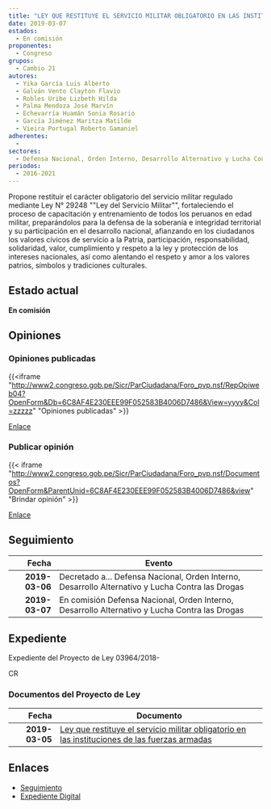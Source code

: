 ```yaml
---
title: "LEY QUE RESTITUYE EL SERVICIO MILITAR OBLIGATORIO EN LAS INSTITUCIONES DE LAS FUERZAS ARMADAS"
date: 2019-03-07
estados: 
  - En comisión
proponentes: 
  - Congreso
grupos: 
  - Cambio 21
autores: 
  - Yika García Luis Alberto
  - Galván Vento Clayton Flavio
  - Robles Uribe Lizbeth Hilda
  - Palma Mendoza José Marvín
  - Echevarría Huamán Sonia Rosario
  - García Jiménez Maritza Matilde
  - Vieira Portugal Roberto Gamaniel
adherentes: 
  - 
sectores: 
  - Defensa Nacional, Orden Interno, Desarrollo Alternativo y Lucha Contra las Drogas
periodos: 
  - 2016-2021
---
```


Propone restituir el carácter obligatorio del servicio militar regulado mediante Ley N° 29248 ""Ley del Servicio Militar"", fortaleciendo el proceso de capacitación y entrenamiento de todos los peruanos en edad militar, preparándolos para la defensa de la soberanía e integridad territorial y su participación en el desarrollo nacional, afianzando en los ciudadanos los valores cívicos de servicio a la Patria, participación, responsabilidad, solidaridad, valor, cumplimiento y respeto a la ley y protección de los intereses nacionales, así como alentando el respeto y amor a los valores patrios, símbolos y tradiciones culturales.


## Estado actual

**En comisión**

## Opiniones

### Opiniones publicadas

{{<iframe "http://www2.congreso.gob.pe/Sicr/ParCiudadana/Foro_pvp.nsf/RepOpiweb04?OpenForm&Db=6C8AF4E230EEE99F052583B4006D7486&View=yyyy&Col=zzzzz" "Opiniones publicadas" >}}

[Enlace](http://www2.congreso.gob.pe/Sicr/ParCiudadana/Foro_pvp.nsf/RepOpiweb04?OpenForm&Db=6C8AF4E230EEE99F052583B4006D7486&View=yyyy&Col=zzzzz)
### Publicar opinión

{{< iframe "http://www2.congreso.gob.pe/Sicr/ParCiudadana/Foro_pvp.nsf/Documentos?OpenForm&ParentUnid=6C8AF4E230EEE99F052583B4006D7486&view" "Brindar opinión" >}}

[Enlace](http://www2.congreso.gob.pe/Sicr/ParCiudadana/Foro_pvp.nsf/Documentos?OpenForm&ParentUnid=6C8AF4E230EEE99F052583B4006D7486&view)

## Seguimiento

| Fecha | Evento |
|------:|--------|
| **2019-03-06** | Decretado a... Defensa Nacional, Orden Interno, Desarrollo Alternativo y Lucha Contra las Drogas|
| **2019-03-07** | En comisión Defensa Nacional, Orden Interno, Desarrollo Alternativo y Lucha Contra las Drogas|


## Expediente

Expediente del Proyecto de Ley 03964/2018-

CR


### Documentos del Proyecto de Ley

| Fecha | Documento |
|------:|--------|
| **2019-03-05** | [Ley que restituye el servicio militar obligatorio en las instituciones de las fuerzas armadas](http://www.leyes.congreso.gob.pe/Documentos/2016_2021/Proyectos_de_Ley_y_de_Resoluciones_Legislativas/PL0396420190305.pdf) |

## Enlaces 

- [Seguimiento](http://www2.congreso.gob.pe/Sicr/TraDocEstProc/CLProLey2016.nsf/f7fff46988ca05b1052578e100829cc7/4c7ad1e651b25ba7052583b40064ab69?OpenDocument)
- [Expediente Digital](http://www2.congreso.gob.pe/Sicr/TraDocEstProc/CLProLey2016.nsf/f7fff46988ca05b1052578e100829cc7/4c7ad1e651b25ba7052583b40064ab69?OpenDocument&Click=05257FB7005EB655.eb71d0cf91d8294e05256cdf006b5706/$Body/0.1C6C)
